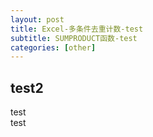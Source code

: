 ```yaml
---
layout: post
title: Excel-多条件去重计数-test
subtitle: SUMPRODUCT函数-test
categories: [other]
---
```


## test2

test  
test  
